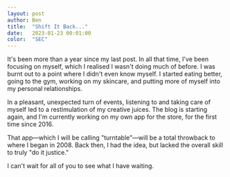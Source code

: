```yaml
---
layout: post
author: Ben
title:  "Shift It Back..."
date:   2023-01-23 00:01:00
color:  "SEC"
---
```


It's been more than a year since my last post. In all that time, I've been focusing on myself, which I realised I wasn't doing much of before. I was burnt out to a point where I didn't even know myself. I started eating better, going to the gym, working on my skincare, and putting more of myself into my personal relationships.

In a pleasant, unexpected turn of events, listening to and taking care of myself led to a restimulation of my creative juices. The blog is starting again, and I'm currently working on my own app for the store, for the first time since 2016.

That app—which I will be calling "turntable"—will be a total throwback to where I began in 2008. Back then, I had the idea, but lacked the overall skill to truly "do it justice."

I can't wait for all of you to see what I have waiting.